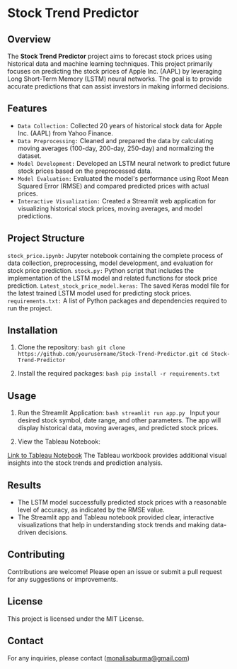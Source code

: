 # Stock Trend Predictor

## Overview
The **Stock Trend Predictor** project aims to forecast stock prices using historical data and machine learning techniques. This project primarily focuses on predicting the stock prices of Apple Inc. (AAPL) by leveraging Long Short-Term Memory (LSTM) neural networks. The goal is to provide accurate predictions that can assist investors in making informed decisions.

## Features
- `Data Collection:` Collected 20 years of historical stock data for Apple Inc. (AAPL) from Yahoo Finance.
- `Data Preprocessing:` Cleaned and prepared the data by calculating moving averages (100-day, 200-day, 250-day) and normalizing the dataset.
- `Model Development:` Developed an LSTM neural network to predict future stock prices based on the preprocessed data.
- `Model Evaluation:` Evaluated the model's performance using Root Mean Squared Error (RMSE) and compared predicted prices with actual prices.
- `Interactive Visualization:` Created a Streamlit web application for visualizing historical stock prices, moving averages, and model predictions.

## Project Structure
`stock_price.ipynb:` Jupyter notebook containing the complete process of data collection, preprocessing, model development, and evaluation for stock price prediction.
`stock.py:` Python script that includes the implementation of the LSTM model and related functions for stock price prediction.
`Latest_stock_price_model.keras:` The saved Keras model file for the latest trained LSTM model used for predicting stock prices.
`requirements.txt:` A list of Python packages and dependencies required to run the project.

## Installation
1. Clone the repository:
``bash
git clone https://github.com/yourusername/Stock-Trend-Predictor.git
cd Stock-Trend-Predictor
``

2. Install the required packages:
``bash
pip install -r requirements.txt
``

## Usage
1. Run the Streamlit Application:
``bash
streamlit run app.py
``
Input your desired stock symbol, date range, and other parameters.
The app will display historical data, moving averages, and predicted stock prices.

2. View the Tableau Notebook:

[Link to Tableau Notebook](https://public.tableau.com/views/AAPLstockanalysis_17222744580350/Dashboard1?:language=en-US&:sid=&:redirect=auth&:display_count=n&:origin=viz_share_link)
The Tableau workbook provides additional visual insights into the stock trends and prediction analysis.

## Results
- The LSTM model successfully predicted stock prices with a reasonable level of accuracy, as indicated by the RMSE value.
- The Streamlit app and Tableau notebook provided clear, interactive visualizations that help in understanding stock trends and making data-driven decisions.

## Contributing
Contributions are welcome! Please open an issue or submit a pull request for any suggestions or improvements.

## License
This project is licensed under the MIT License.

## Contact
For any inquiries, please contact (monalisaburma@gmail.com)


